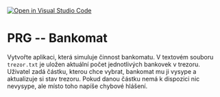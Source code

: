 [![Open in Visual Studio Code](https://classroom.github.com/assets/open-in-vscode-c66648af7eb3fe8bc4f294546bfd86ef473780cde1dea487d3c4ff354943c9ae.svg)](https://classroom.github.com/online_ide?assignment_repo_id=9041285&assignment_repo_type=AssignmentRepo)
# PRG -- Bankomat


Vytvořte aplikaci, která simuluje činnost bankomatu. V textovém souboru
`trezor.txt` je uložen aktuální počet jednotlivých bankovek v trezoru. Uživatel
zadá částku, kterou chce vybrat, bankomat mu ji vysype a aktualizuje si stav
trezoru. Pokud danou částku nemá k dispozici nic nevysype, ale místo toho
napíše chybové hlášení.
